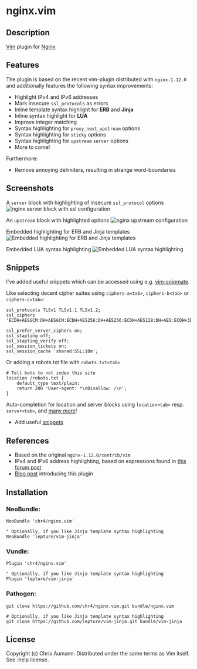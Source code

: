 # nginx.vim

## Description
[Vim](http://www.vim.org/) plugin for [Nginx](http://www.nginx.org)

## Features
The plugin is based on the recent vim-plugin distributed with `nginx-1.12.0` and additionally features the following syntax improvements:

- Highlight IPv4 and IPv6 addresses
- Mark insecure `ssl_protocols` as errors
- Inline template syntax highlight for **ERB** and **Jinja**
- Inline syntax highlight for **LUA**
- Improve integer matching
- Syntax highlighting for `proxy_next_upstream` options
- Syntax highlighting for `sticky` options
- Syntax highlighting for `upstream` `server` options
- More to come!

Furthermore:

- Remove annoying delimiters, resulting in strange word-boundaries

## Screenshots

A `server` block with highlighting of insecure `ssl_protocol` options
![nginx server block with ssl configuration](https://chr4.org/images/nginx_ssl.png)

An `upstream` block with highlighted options
![nginx upstream configuration](https://chr4.org/images/nginx_upstream.png)

Embedded highlighting for ERB and Jinja templates
![Embedded highlighting for ERB and Jinja templates](https://chr4.org/images/nginx_templating.png)

Embedded LUA syntax highlighting
![Embedded LUA syntax highlighting](https://chr4.org/images/nginx_lua.png)


## Snippets
I've added useful snippets which can be accessed using e.g. [vim-snipmate](https://github.com/garbas/vim-snipmate).

Like selecting decent cipher suites using `ciphers-a<tab>`, `ciphers-b<tab>` or `ciphers-c<tab>`:
```nginx
ssl_protocols TLSv1 TLSv1.1 TLSv1.2;
ssl_ciphers 'ECDH+AESGCM:DH+AESGCM:ECDH+AES256:DH+AES256:ECDH+AES128:DH+AES:ECDH+3DES:DH+3DES:RSA+AESGCM:RSA+AES:RSA+3DES:!aNULL:!MD5:!DSS';

ssl_prefer_server_ciphers on;
ssl_stapling off;
ssl_stapling_verify off;
ssl_session_tickets on;
ssl_session_cache 'shared:SSL:10m';
```

Or adding a robots.txt file with `robots.txt<tab>`
```nginx
# Tell bots to not index this site
location /robots.txt {
    default_type text/plain;
    return 200 'User-agent: *\nDisallow: /\n';
}
```

Auto-completion for location and server blocks using `location<tab>` resp. `server<tab>`, and [many more](https://github.com/chr4/nginx.vim/blob/master/snippets/nginx.snippets)!

- Add useful [snippets](https://github.com/chr4/nginx.vim/blob/master/snippets/nginx.snippets)

## References
- Based on the original `nginx-1.12.0/contrib/vim`
- IPv4 and IPv6 address highlighting, based on expressions found in [this forum post](http://vim.1045645.n5.nabble.com/IPv6-support-for-quot-dns-quot-zonefile-syntax-highlighting-td1197292.html)
- [Blog post](https://chr4.org/blog/2017/04/14/better-syntax-highlighting-and-snippets-for-nginx-in-vim/) introducing this plugin

## Installation

### NeoBundle:

```vim
NeoBundle 'chr4/nginx.vim'

" Optionally, if you like Jinja template syntax highlighting
NeoBundle 'lepture/vim-jinja'
```

### Vundle:

```vim
Plugin 'chr4/nginx.vim'

" Optionally, if you like Jinja template syntax highlighting
Plugin 'lepture/vim-jinja'
```

### Pathogen:

```shell
git clone https://github.com/chr4/nginx.vim.git bundle/nginx.vim

# Optionally, if you like Jinja template syntax highlighting
git clone https://github.com/lepture/vim-jinja.git bundle/vim-jinja
```

## License
Copyright (c) Chris Aumann. Distributed under the same terms as Vim itself. See :help license.
